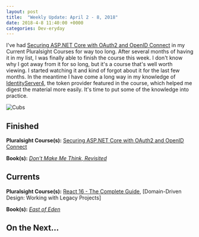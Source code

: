 ```yaml
---
layout: post
title:  "Weekly Update: April 2 - 8, 2018"
date: 2018-4-8 11:40:00 +0000
categories: Dev-eryday
---
```


I've had  [Securing ASP.NET Core with OAuth2 and OpenID Connect][secure] in my Current Pluralsight Courses for way too long. After several months of having it in my list, I was finally able to finish the course this week. I don't know why I got away from it for so long, but it's a course that's well worth viewing. I started watching it and kind of forgot about it for the last few months. In the meantime I have come a long way in my knowledge of [IdentityServer4][is4], the token provider featured in the course, which helped me digest the material more easily. It's time to put some of the knowledge into practice.

![Cubs](https://farm1.staticflickr.com/885/40432510274_2046abe187.jpg)



## Finished

**Pluralsight Course(s):**  [Securing ASP.NET Core with OAuth2 and OpenID Connect][secure] 

**Book(s):** *[Don't Make Me Think, Revisited][think]*

## Currents

**Pluralsight Course(s):** [React 16 - The Complete Guide][re], [Domain-Driven Design: Working with Legacy Projects]

**Book(s):** *[East of Eden][eden]*

## On the Next...


[eden]: https://www.amazon.com/East-Penguin-Twentieth-Century-Classics/dp/0140186395/
[re]: https://www.udemy.com/react-the-complete-guide-incl-redux/
[core]: https://app.pluralsight.com/library/courses/aspdotnetcore-implementing-securing-api/table-of-contents
[secure]: https://app.pluralsight.com/library/courses/asp-dotnet-core-oauth2-openid-connect-securing/table-of-contents
[core2]: https://app.pluralsight.com/library/courses/asp-dot-net-core-oauth/table-of-contents
[act]: https://www.manning.com/books/asp-dot-net-core-in-action
[msdn]: https://docs.microsoft.com/en-us/aspnet/core/
[coredi]: https://docs.microsoft.com/en-us/aspnet/core/fundamentals/dependency-injection#using-framework-provided-services
[es6]: https://app.pluralsight.com/library/courses/es6-the-right-parts/table-of-contents
[awe]: https://github.com/thangchung/awesome-dotnet-core
[is4]: http://docs.identityserver.io/en/release/
[ddd]: https://app.pluralsight.com/library/courses/domain-driven-design-legacy-projects/table-of-contents
[think]: https://www.amazon.com/gp/product/0321965515/